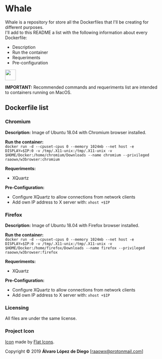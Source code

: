 # Whale

Whale is a repository for store all the Dockerfiles that I'll be creating for different purposes.  
I'll add to this README a list with the following information about every Dockerfile:
- Description
- Run the container
- Requeriments
- Pre-configuration

<img src='./whale.png' width=35>

**IMPORTANT:** Recommended commands and requeriments list are intended to containers running on MacOS.  

## Dockerfile list
### Chromium
**Description:** Image of Ubuntu 18.04 with Chromium browser installed.  

**Run the container:**  
`docker run -d --cpuset-cpus 0 --memory 1024mb --net host -e DISPLAY=$IP:0 -v /tmp/.X11-unix:/tmp/.X11-unix -v $HOME/Docker:/home/chromium/Downloads --name chromium --privileged raaowx/w3browser:chromium`  

**Requeriments:**  
- XQuartz  

**Pre-Configuration:**  
- Configure XQuartz to allow connections from network clients
- Add own IP address to X server with: `xhost +$IP`

### Firefox
**Description:** Image of Ubuntu 18.04 with Firefox browser installed.  

**Run the container:**  
`docker run -d --cpuset-cpus 0 --memory 1024mb --net host -e DISPLAY=$IP:0 -v /tmp/.X11-unix:/tmp/.X11-unix -v $HOME/Docker:/home/firefox/Downloads --name firefox --privileged raaowx/w3browser:firefox`  

**Requeriments:**  
- XQuartz  

**Pre-Configuration:**  
- Configure XQuartz to allow connections from network clients
- Add own IP address to X server with: `xhost +$IP`

### Licensing
All files are under the same license.  

### Project Icon
[Icon](https://www.flaticon.com/free-icon/whale_1998810) made by [Flat Icons](https://www.flaticon.com/authors/flat-icons").  

Copyright © 2019 **Álvaro López de Diego** [raaowx@protonmail.com]  